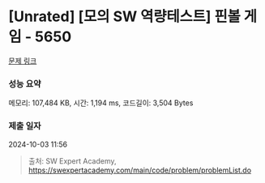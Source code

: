 # [Unrated] [모의 SW 역량테스트] 핀볼 게임 - 5650 

[문제 링크](https://swexpertacademy.com/main/code/problem/problemDetail.do?contestProbId=AWXRF8s6ezEDFAUo) 

### 성능 요약

메모리: 107,484 KB, 시간: 1,194 ms, 코드길이: 3,504 Bytes

### 제출 일자

2024-10-03 11:56



> 출처: SW Expert Academy, https://swexpertacademy.com/main/code/problem/problemList.do
